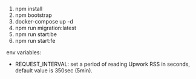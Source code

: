 1. npm install
2. npm bootstrap
3. docker-compose up -d
4. npm run migration:latest
5. npm run start:be
6. npm run start:fe

env variables:
- REQUEST_INTERVAL: set a period of reading Upwork RSS in seconds, default value is 350sec (5min).
